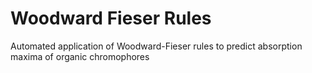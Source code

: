 # Woodward Fieser Rules

Automated application of Woodward-Fieser rules to predict absorption maxima of organic chromophores
